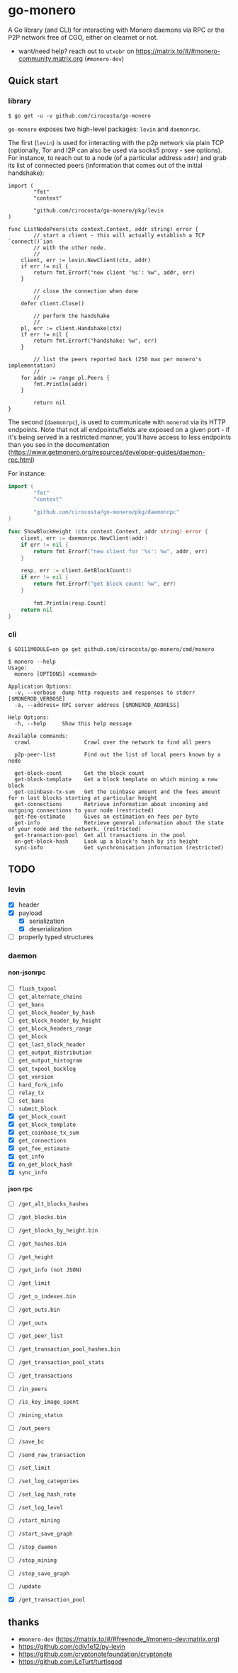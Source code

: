 # go-monero

A Go library (and CLI) for interacting with Monero daemons via RPC or the P2P
network free of CGO, either on clearnet or not.

- want/need help? reach out to `utxobr` on
  https://matrix.to/#/#monero-community:matrix.org (`#monero-dev`)

## Quick start

### library

```console
$ go get -u -v github.com/cirocosta/go-monero
```

`go-monero` exposes two high-level packages: `levin` and `daemonrpc`.

The first (`levin`) is used for interacting with the p2p network via plain TCP
(optionally, Tor and I2P can also be used via socks5 proxy - see options). For
instance, to reach out to a node (of a particular address `addr`) and grab its
list of connected peers (information that comes out of the initial handshake):

```golang
import (
        "fmt"
        "context"

        "github.com/cirocosta/go-monero/pkg/levin
)

func ListNodePeers(ctx context.Context, addr string) error {
        // start a client - this will actually establish a TCP `connect()`ion 
        // with the other node.
        //
	client, err := levin.NewClient(ctx, addr)
	if err != nil {
		return fmt.Errorf("new client '%s': %w", addr, err)
	}

        // close the connection when done
        //
	defer client.Close()

        // perform the handshake
        //
	pl, err := client.Handshake(ctx)
	if err != nil {
		return fmt.Errorf("handshake: %w", err)
	}

        // list the peers reported back (250 max per monero's implementation)
        //
	for addr := range pl.Peers {
		fmt.Println(addr)
	}

        return nil
}
```

The second (`daemonrpc`), is used to communicate with `monerod` via its HTTP
endpoints. Note that not all endpoints/fields are exposed on a given port - if
it's being served in a restricted manner, you'll have access to less endpoints
than you see in the documentation
(https://www.getmonero.org/resources/developer-guides/daemon-rpc.html)

For instance:

```go
import (
        "fmt"
        "context"

        "github.com/cirocosta/go-monero/pkg/daemonrpc"
)

func ShowBlockHeight (ctx context.Context, addr string) error {
	client, err := daemonrpc.NewClient(addr)
	if err != nil {
		return fmt.Errorf("new client for '%s': %w", addr, err)
	}

	resp, err := client.GetBlockCount()
	if err != nil {
		return fmt.Errorf("get block count: %w", err)
	}

        fmt.Println(resp.Count)
	return nil
}
```


### cli

```console
$ GO111MODULE=on go get github.com/cirocosta/go-monero/cmd/monero

$ monero --help
Usage:
  monero [OPTIONS] <command>

Application Options:
  -v, --verbose  dump http requests and responses to stderr [$MONEROD_VERBOSE]
  -a, --address= RPC server address [$MONEROD_ADDRESS]

Help Options:
  -h, --help     Show this help message

Available commands:
  crawl                 Crawl over the network to find all peers

  p2p-peer-list         Find out the list of local peers known by a node

  get-block-count       Get the block count
  get-block-template    Get a block template on which mining a new block
  get-coinbase-tx-sum   Get the coinbase amount and the fees amount for n last blocks starting at particular height
  get-connections       Retrieve information about incoming and outgoing connections to your node (restricted)
  get-fee-estimate      Gives an estimation on fees per byte
  get-info              Retrieve general information about the state of your node and the network. (restricted)
  get-transaction-pool  Get all transactions in the pool
  on-get-block-hash     Look up a block's hash by its height
  sync-info             Get synchronisation information (restricted)
```

## TODO

### levin

- [x] header
- [x] payload
  - [x] serialization
  - [x] deserialization
- [ ] properly typed structures

### daemon

#### non-jsonrpc

- [ ] `flush_txpool`
- [ ] `get_alternate_chains`
- [ ] `get_bans`
- [ ] `get_block_header_by_hash`
- [ ] `get_block_header_by_height`
- [ ] `get_block_headers_range`
- [ ] `get_block`
- [ ] `get_last_block_header`
- [ ] `get_output_distribution`
- [ ] `get_output_histogram`
- [ ] `get_txpool_backlog`
- [ ] `get_version`
- [ ] `hard_fork_info`
- [ ] `relay_tx`
- [ ] `set_bans`
- [ ] `submit_block`
- [x] `get_block_count`
- [x] `get_block_template`
- [x] `get_coinbase_tx_sum`
- [x] `get_connections`
- [x] `get_fee_estimate`
- [x] `get_info`
- [x] `on_get_block_hash`
- [x] `sync_info`

#### json rpc

- [ ] `/get_alt_blocks_hashes`
- [ ] `/get_blocks.bin`
- [ ] `/get_blocks_by_height.bin`
- [ ] `/get_hashes.bin`
- [ ] `/get_height`
- [ ] `/get_info (not JSON)`
- [ ] `/get_limit`
- [ ] `/get_o_indexes.bin`
- [ ] `/get_outs.bin`
- [ ] `/get_outs`
- [ ] `/get_peer_list`
- [ ] `/get_transaction_pool_hashes.bin`
- [ ] `/get_transaction_pool_stats`
- [ ] `/get_transactions`
- [ ] `/in_peers`
- [ ] `/is_key_image_spent`
- [ ] `/mining_status`
- [ ] `/out_peers`
- [ ] `/save_bc`
- [ ] `/send_raw_transaction`
- [ ] `/set_limit`
- [ ] `/set_log_categories`
- [ ] `/set_log_hash_rate`
- [ ] `/set_log_level`
- [ ] `/start_mining`
- [ ] `/start_save_graph`
- [ ] `/stop_daemon`
- [ ] `/stop_mining`
- [ ] `/stop_save_graph`
- [ ] `/update`
- [x] `/get_transaction_pool`


## thanks

- `#monero-dev` (https://matrix.to/#/#freenode_#monero-dev:matrix.org)
- https://github.com/cdiv1e12/py-levin
- https://github.com/cryptonotefoundation/cryptonote
- https://github.com/LeTurt/turtlegod
